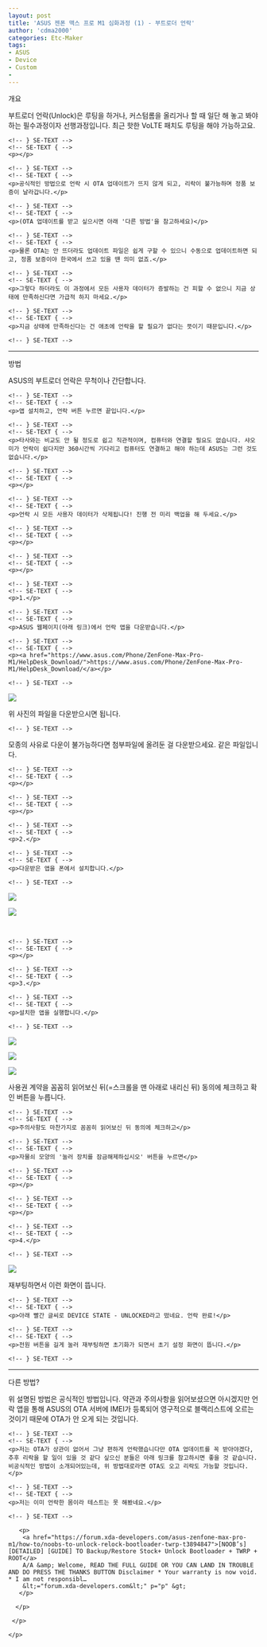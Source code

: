```yaml
---
layout: post
title: 'ASUS 젠폰 맥스 프로 M1 심화과정 (1) - 부트로더 언락'
author: 'cdma2000'
categories: Etc-Maker
tags:
- ASUS
- Device
- Custom
-
---
```



<script> location.href='https://cafe.naver.com/develoid/850323' ; </script>

<!-- Rabbit HTML --><p>
 <p>
  <p>
   <p>
    <p>개요</p>

   </p>

  </p>

  <p>
   <p>
    <!-- SE-TEXT { -->
    <p>부트로더 언락(Unlock)은 루팅을 하거나, 커스텀롬을 올리거나 할 때 일단 해 놓고 봐야하는 필수과정이자 선행과정입니다. 최근 핫한 VoLTE 패치도 루팅을 해야 가능하고요.</p>

    <!-- } SE-TEXT -->
    <!-- SE-TEXT { -->
    <p>​</p>

    <!-- } SE-TEXT -->
    <!-- SE-TEXT { -->
    <p>공식적인 방법으로 언락 시 OTA 업데이트가 뜨지 않게 되고, 리락이 불가능하며 정품 보증이 날라갑니다.</p>

    <!-- } SE-TEXT -->
    <!-- SE-TEXT { -->
    <p>(OTA 업데이트를 받고 싶으시면 아래 '다른 방법'을 참고하세요)</p>

    <!-- } SE-TEXT -->
    <!-- SE-TEXT { -->
    <p>물론 OTA는 안 뜨더라도 업데이트 파일은 쉽게 구할 수 있으니 수동으로 업데이트하면 되고, 정품 보증이야 한국에서 쓰고 있을 땐 의미 없죠.</p>

    <!-- } SE-TEXT -->
    <!-- SE-TEXT { -->
    <p>그렇다 하더라도 이 과정에서 모든 사용자 데이터가 증발하는 건 피할 수 없으니 지금 상태에 만족하신다면 가급적 하지 마세요.</p>

    <!-- } SE-TEXT -->
    <!-- SE-TEXT { -->
    <p>지금 상태에 만족하신다는 건 애초에 언락을 할 필요가 없다는 뜻이기 때문입니다.</p>

    <!-- } SE-TEXT -->
   </p>

  </p>

  <p>
   <p>
    <hr >
   </p>

  </p>

  <p>
   <p>
    <p>방법</p>

   </p>

  </p>

  <p>
   <p>
    <!-- SE-TEXT { -->
    <p>ASUS의 부트로더 언락은 무척이나 간단합니다.</p>

    <!-- } SE-TEXT -->
    <!-- SE-TEXT { -->
    <p>앱 설치하고, 언락 버튼 누르면 끝입니다.</p>

    <!-- } SE-TEXT -->
    <!-- SE-TEXT { -->
    <p>타사와는 비교도 안 될 정도로 쉽고 직관적이며, 컴퓨터와 연결할 필요도 없습니다. 샤오미가 언락이 쉽다지만 360시간씩 기다리고 컴퓨터도 연결하고 해야 하는데 ASUS는 그런 것도 없습니다.</p>

    <!-- } SE-TEXT -->
    <!-- SE-TEXT { -->
    <p>​</p>

    <!-- } SE-TEXT -->
    <!-- SE-TEXT { -->
    <p>언락 시 모든 사용자 데이터가 삭제됩니다! 진행 전 미리 백업을 해 두세요.</p>

    <!-- } SE-TEXT -->
    <!-- SE-TEXT { -->
    <p>​</p>

    <!-- } SE-TEXT -->
    <!-- SE-TEXT { -->
    <p>​</p>

    <!-- } SE-TEXT -->
    <!-- SE-TEXT { -->
    <p>1.</p>

    <!-- } SE-TEXT -->
    <!-- SE-TEXT { -->
    <p>ASUS 웹페이지(아래 링크)에서 언락 앱을 다운받습니다.</p>

    <!-- } SE-TEXT -->
    <!-- SE-TEXT { -->
    <p>​<a href="https://www.asus.com/Phone/ZenFone-Max-Pro-M1/HelpDesk_Download/">https://www.asus.com/Phone/ZenFone-Max-Pro-M1/HelpDesk_Download/</a></p>

    <!-- } SE-TEXT -->
   </p>

  </p>

  <p>
   <p>
    <p>
     <a  target="_blank"> <img src="https://dthumb-phinf.pstatic.net/?src=%22http%3A%2F%2Fpostfiles6.naver.net%2FMjAxOTAyMTFfMjAy%2FMDAxNTQ5ODYwODU1MzQ1.OkyliZRtsPK-6u6P6VmlNK7ax6-btzbyQRSsT9M_YZ8g.cYnQMGkAd_MvYT0ysHoSjIfLPDN_sqKuM9BoZE0wWwUg.JPEG.kevin110419%2F%EC%A3%BC%EC%84%9D_2019-02-11_135258.jpg%3Ftype%3Dw2%22&amp;type=cafe_wa740"> </a>
    </p>

   </p>

  </p>

  <p>
   <p>
    <!-- SE-TEXT { -->
    <p>위 사진의 파일을 다운받으시면 됩니다.</p>

    <!-- } SE-TEXT -->
   </p>

  </p>

  <p>
   <p>
    <!-- SE-TEXT { -->
    <p>모종의 사유로 다운이 불가능하다면 첨부파일에 올려둔 걸 다운받으세요. 같은 파일입니다.</p>

    <!-- } SE-TEXT -->
    <!-- SE-TEXT { -->
    <p>​</p>

    <!-- } SE-TEXT -->
    <!-- SE-TEXT { -->
    <p>​</p>

    <!-- } SE-TEXT -->
    <!-- SE-TEXT { -->
    <p>2.</p>

    <!-- } SE-TEXT -->
    <!-- SE-TEXT { -->
    <p>다운받은 앱을 폰에서 설치합니다.</p>

    <!-- } SE-TEXT -->
   </p>

  </p>

  <p>
   <p>
    <p>
     <a  target="_blank"> <img src="https://dthumb-phinf.pstatic.net/?src=%22http%3A%2F%2Fpostfiles13.naver.net%2FMjAxOTAyMTFfNTAg%2FMDAxNTQ5ODYxMjIyMTIw.jyun5O2qTl6cb8VLb9k-Sz4s5Xpf_ZyM24BXTTLsISsg.S3lyTW3NGoZUVoQqrlgS0x7Iw45p6lLt2g9zYf0O0sog.PNG.kevin110419%2FScreenshot_20190211-133617.png%3Ftype%3Dw2%22&amp;type=cafe_wa740"> </a>
    </p>

   </p>

  </p>

  <p>
   <p>
    <p>
     <a  target="_blank"> <img src="https://dthumb-phinf.pstatic.net/?src=%22http%3A%2F%2Fpostfiles13.naver.net%2FMjAxOTAyMTFfMjEy%2FMDAxNTQ5ODYxMjIyMTE4.lp9lgPP_j2Dh5NjdYKUVlPa_QCQwgH-Ouo0ushT_asYg.VObu2_tnKsbEoXE3bwUtL6h1bguvFqmZkczfThvOqLUg.PNG.kevin110419%2FScreenshot_20190211-133627.png%3Ftype%3Dw2%22&amp;type=cafe_wa740"> </a>
    </p>

   </p>

  </p>

  <p>
   <p>
    <!-- SE-TEXT { -->
    <p>​</p>

    <!-- } SE-TEXT -->
    <!-- SE-TEXT { -->
    <p>​</p>

    <!-- } SE-TEXT -->
    <!-- SE-TEXT { -->
    <p>3.</p>

    <!-- } SE-TEXT -->
    <!-- SE-TEXT { -->
    <p>설치한 앱을 실행합니다.</p>

    <!-- } SE-TEXT -->
   </p>

  </p>

  <p>
   <p>
    <p>
     <a  target="_blank"> <img src="https://dthumb-phinf.pstatic.net/?src=%22http%3A%2F%2Fpostfiles3.naver.net%2FMjAxOTAyMTFfMjQx%2FMDAxNTQ5ODYxMjQ0Mjcx.3g0PecrAQ6i5BYMI_IRTmBzchnQfIZecO5s6oDL4WKwg.0K48hiSBJKQFaKyYO5dPMGCsQaHCNpOqxlnY6NXqrigg.PNG.kevin110419%2FScreenshot_20190211-133640.png%3Ftype%3Dw2%22&amp;type=cafe_wa740"> </a>
    </p>

   </p>

  </p>

  <p>
   <p>
    <p>
     <a  target="_blank"> <img src="https://dthumb-phinf.pstatic.net/?src=%22http%3A%2F%2Fpostfiles14.naver.net%2FMjAxOTAyMTFfMTU0%2FMDAxNTQ5ODYxMjQ0Mjcy.kX-nfANRC6Ja7Sl759BcP5G26dffcymTX00YDZP9bwIg._bJMoE5KaOdZwvI4b0fUMpBdc7EyMl9eXaJRG2pYiK4g.PNG.kevin110419%2FScreenshot_20190211-133659.png%3Ftype%3Dw2%22&amp;type=cafe_wa740"> </a>
    </p>

   </p>

  </p>

  <p>
   <p>
    <p>
     <a  target="_blank"> <img src="https://dthumb-phinf.pstatic.net/?src=%22http%3A%2F%2Fpostfiles16.naver.net%2FMjAxOTAyMTFfMjUg%2FMDAxNTQ5ODYxMjQ0MjY4.Cr5_Jvu6k-sYbBHwOYJ8Lnhm_JKORnaX3xvIhpra6aMg.OZyjPWYZbItM_e-dZMKKCHWfzgync7NIjQo4xAbDNCcg.PNG.kevin110419%2FScreenshot_20190211-133705.png%3Ftype%3Dw2%22&amp;type=cafe_wa740"> </a>
    </p>

   </p>

  </p>

  <p>
   <p>
    <!-- SE-TEXT { -->
    <p>사용권 계약을 꼼꼼히 읽어보신 뒤(=스크롤을 맨 아래로 내리신 뒤) 동의에 체크하고 확인 버튼을 누릅니다.</p>

    <!-- } SE-TEXT -->
    <!-- SE-TEXT { -->
    <p>주의사항도 마찬가지로 꼼꼼히 읽어보신 뒤 동의에 체크하고</p>

    <!-- } SE-TEXT -->
    <!-- SE-TEXT { -->
    <p>자물쇠 모양의 '눌러 장치를 잠금해제하십시오' 버튼을 누르면</p>

    <!-- } SE-TEXT -->
    <!-- SE-TEXT { -->
    <p>​</p>

    <!-- } SE-TEXT -->
    <!-- SE-TEXT { -->
    <p>​</p>

    <!-- } SE-TEXT -->
    <!-- SE-TEXT { -->
    <p>4.</p>

    <!-- } SE-TEXT -->
   </p>

  </p>

  <p>
   <p>
    <p>
     <a  target="_blank"> <img src="https://dthumb-phinf.pstatic.net/?src=%22http%3A%2F%2Fpostfiles8.naver.net%2FMjAxOTAyMTFfNzgg%2FMDAxNTQ5ODYxNDQ5MTI5.FfE2ZCLdh6E6reZzpdhB8nM3_CAD_cIgtS30yoWIlw4g.uy8d8FMfABO3BQTjdH_fg4-trHkHAV5mTpE7tdUoba4g.JPEG.kevin110419%2FIMG_20190205_010229.jpg%3Ftype%3Dw2%22&amp;type=cafe_wa740"> </a>
    </p>

   </p>

  </p>

  <p>
   <p>
    <!-- SE-TEXT { -->
    <p>재부팅하면서 이런 화면이 뜹니다.</p>

    <!-- } SE-TEXT -->
    <!-- SE-TEXT { -->
    <p>아래 빨간 글씨로 DEVICE STATE - UNLOCKED라고 떴네요. 언락 완료!</p>

    <!-- } SE-TEXT -->
    <!-- SE-TEXT { -->
    <p>전원 버튼을 길게 눌러 재부팅하면 초기화가 되면서 초기 설정 화면이 뜹니다.</p>

    <!-- } SE-TEXT -->
   </p>

  </p>

  <p>
   <p>
    <hr >
   </p>

  </p>

  <p>
   <p>
    <p>다른 방법?</p>

   </p>

  </p>

  <p>
   <p>
    <!-- SE-TEXT { -->
    <p>위 설명된 방법은 공식적인 방법입니다. 약관과 주의사항을 읽어보셨으면 아시겠지만 언락 앱을 통해 ASUS의 OTA 서버에 IMEI가 등록되어 영구적으로 블랙리스트에 오르는 것이기 때문에 OTA가 안 오게 되는 것입니다.</p>

    <!-- } SE-TEXT -->
    <!-- SE-TEXT { -->
    <p>저는 OTA가 상관이 없어서 그냥 편하게 언락했습니다만 OTA 업데이트를 꼭 받아야겠다, 추후 리락을 할 일이 있을 것 같다 싶으신 분들은 아래 링크를 참고하시면 좋을 것 같습니다. 비공식적인 방법이 소개되어있는데, 위 방법대로라면 OTA도 오고 리락도 가능할 것입니다.</p>

    <!-- } SE-TEXT -->
    <!-- SE-TEXT { -->
    <p>저는 이미 언락한 몸이라 테스트는 못 해봤네요.</p>

    <!-- } SE-TEXT -->
   </p>

  </p>

  <p>
   <p>
    <p>
     <p>
      <p>
       
       <p>
        <a href="https://forum.xda-developers.com/asus-zenfone-max-pro-m1/how-to/noobs-to-unlock-relock-bootloader-twrp-t3894847">[NOOB’s][DETAILED] [GUIDE] TO Backup/Restore Stock+ Unlock Bootloader + TWRP + ROOT</a>
        A/A &amp; Welcome, READ THE FULL GUIDE OR YOU CAN LAND IN TROUBLE AND DO PRESS THE THANKS BUTTON Disclaimer * Your warranty is now void. * I am not responsibl…
        &lt;="forum.xda-developers.com&lt;" p="p" &gt; 
       </p>

      </p>

     </p>

    </p>

   </p>

  </p>

 </p>

</p>

